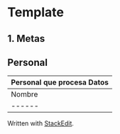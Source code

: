 # Template
## 1.  Metas
## Personal

|Personal que procesa Datos|
|---------------------|
|Nombre | Posición | Correo | Telefoo |
|------|-----------


 Written with [StackEdit](https://stackedit.io/).
<!--stackedit_data:
eyJoaXN0b3J5IjpbMTY5Mzg1MTE5NiwtODc1MDM3MjI0LDE2Mj
I3NTA4ODksNzMwOTk4MTE2XX0=
-->